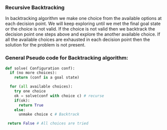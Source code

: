 ### Recursive Backtracking
In backtracking algorithm we make one choice from the available options at each
decision point. We will keep exploring until we met the final goal state or the
choice is not valid. If the choice is not valid then we backtrack the decision point
one steps above and explore the another available choice. If all the available choices
are exhausted in each decision point then the solution for the problem is not present.

### General Pseudo code for Backtracking algorithm:

 ```python
 def solve( Configuration conf):
   if (no more choices):
     return (conf is a goal state)

   for (all available choices):
     try one choice
     ok = solve(conf with choice c) # recurse
     if(ok):
       return True
     else:
       unmake choice c # Backtrack

  return False # All choices are tried
 ```
